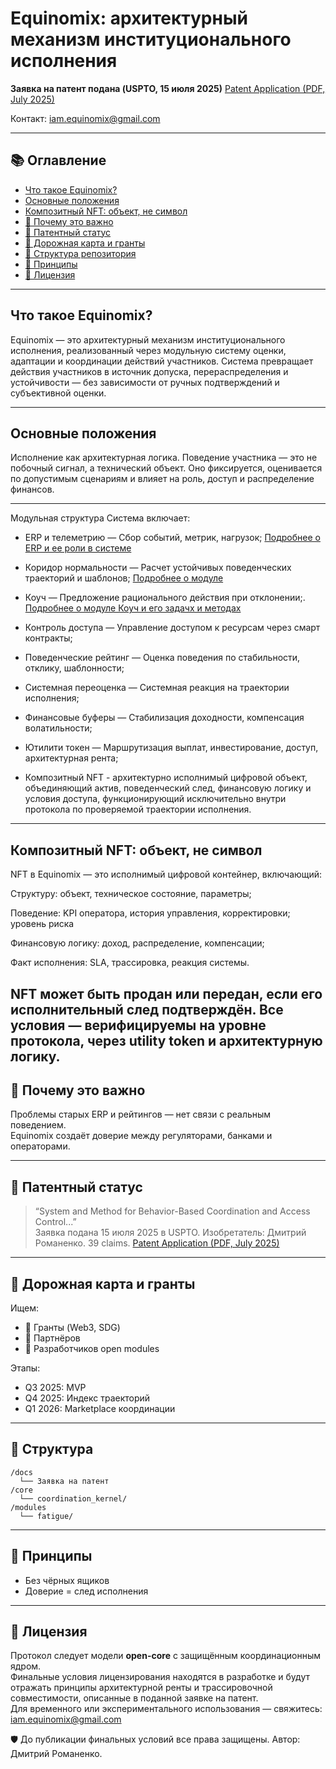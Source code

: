 
# Equinomix: архитектурный механизм институционального исполнения

**Заявка на патент подана (USPTO, 15 июля 2025)**  [Patent Application (PDF, July 2025)](./docs/Provisional_Patent_Equinomix_USPTO_2025.pdf)

Контакт: iam.equinomix@gmail.com

---

## 📚 Оглавление

- [Что такое Equinomix?](#-что-такое-equinomix)
- [Основные положения](#основные-положения)
- [Композитный NFT: объект, не символ](#композитный-nft-объект-не-символ)
- [🧠 Почему это важно](#-почему-это-важно)
- [🔐 Патентный статус](#-патентный-статус)
- [🚀 Дорожная карта и гранты](#-дорожная-карта-и-гранты)
- [📂 Структура репозитория](#-структура-репозитория)
- [🧠 Принципы](#-принципы)
- [🙌 Лицензия](#-лицензия)

---

## Что такое Equinomix?

Equinomix — это архитектурный механизм институционального исполнения, реализованный через модульную систему оценки, адаптации и координации действий участников. Система превращает действия участников в источник допуска, перераспределения и устойчивости — без зависимости от ручных подтверждений и субъективной оценки.

---

## Основные положения
Исполнение как архитектурная логика.
Поведение участника — это не побочный сигнал, а технический объект. Оно фиксируется, оценивается по допустимым сценариям и влияет на роль, доступ и распределение финансов.

---

Модульная структура
Система включает:

- ERP и телеметрию — Сбор событий, метрик, нагрузок;
[Подробнее о ERP и ее роли в системе](https://github.com/BigMekCore/equinomix/blob/main/docs/%D0%95%D0%A0%D0%9F%20%D0%BC%D0%BE%D0%B4%D1%83%D0%BB%D1%8C.pdf)

- Коридор нормальности — Расчет устойчивых поведенческих траекторий и шаблонов;
[Подробнее о модуле](https://github.com/BigMekCore/equinomix/blob/main/docs/%D0%BC%D0%BE%D0%B4%D1%83%D0%BB%D1%8C%20%D0%BA%D0%BE%D1%80%D0%B8%D0%B4%D0%BE%D1%80%20%D0%BD%D0%BE%D1%80%D0%BC%D0%B0%D0%BB%D1%8C%D0%BD%D0%BE%D1%81%D1%82%D0%B8.pdf)

- Коуч — Предложение рационального действия при отклонении;. [Подробнее о модуле Коуч и его задачх и методах](https://github.com/BigMekCore/equinomix/blob/main/docs/%D0%9C%D0%BE%D0%B4%D1%83%D0%BB%D1%8C%20%D0%9A%D0%BE%D1%83%D1%87.pdf)
- Контроль доступа — Управление доступом к ресурсам через смарт контракты;
- Поведенческие рейтинг — Оценка поведения по стабильности, отклику, шаблонности;
- Системная переоценка — Системная реакция на траектории исполнения;
- Финансовые буферы — Стабилизация доходности, компенсация волатильности;
- Ютилити токен — Маршрутизация выплат, инвестирование, доступ, архитектурная рента;
- Композитный NFT - архитектурно исполнимый цифровой объект, объединяющий актив, поведенческий след, финансовую логику и условия доступа, функционирующий исключительно внутри протокола по проверяемой траектории исполнения.

---
## Композитный NFT: объект, не символ
NFT в Equinomix — это исполнимый цифровой контейнер, включающий:

Структуру: объект, техническое состояние, параметры;

Поведение: KPI оператора, история управления, корректировки; уровень риска

Финансовую логику: доход, распределение, компенсации;

Факт исполнения: SLA, трассировка, реакция системы.

NFT может быть продан или передан, если его исполнительный след подтверждён. Все условия — верифицируемы на уровне протокола, через utility token и архитектурную логику.
---

## 🧠 Почему это важно

Проблемы старых ERP и рейтингов — нет связи с реальным поведением.  
Equinomix создаёт доверие между регуляторами, банками и операторами.

---

## 🔐 Патентный статус

> “System and Method for Behavior-Based Coordination and Access Control...”  
Заявка подана 15 июля 2025 в USPTO. Изобретатель: Дмитрий Романенко. 39 claims. [Patent Application (PDF, July 2025)](./docs/Provisional_Patent_Equinomix_USPTO_2025.pdf)

---

## 🚀 Дорожная карта и гранты

Ищем:
- 💸 Гранты (Web3, SDG)
- 🤝 Партнёров
- 👷 Разработчиков open modules

Этапы:
- Q3 2025: MVP
- Q4 2025: Индекс траекторий
- Q1 2026: Marketplace координации

---

## 📂 Структура

```
/docs
  └── Заявка на патент
/core
  └── coordination_kernel/
/modules
  └── fatigue/
```

---

## 🧠 Принципы

- Без чёрных ящиков
- Доверие = след исполнения

---

## 🙌 Лицензия

Протокол следует модели **open-core** с защищённым координационным ядром.  
Финальные условия лицензирования находятся в разработке и будут отражать принципы архитектурной ренты и трассировочной совместимости, описанные в поданной заявке на патент.  
Для временного или экспериментального использования — свяжитесь: iam.equinomix@gmail.com

🛡️ До публикации финальных условий все права защищены. Автор: Дмитрий Романенко.

